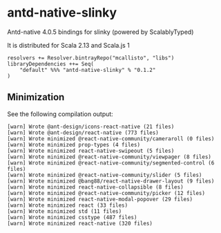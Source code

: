 # antd-native-slinky

Antd-native 4.0.5 bindings for slinky (powered by ScalablyTyped)

It is distributed for Scala 2.13 and Scala.js 1

```
resolvers += Resolver.bintrayRepo("mcallisto", "libs")
libraryDependencies ++= Seq(
    "default" %%% "antd-native-slinky" % "0.1.2" 
) 
```

## Minimization

See the following compilation output:

```
[warn] Wrote @ant-design/icons-react-native (21 files)
[warn] Wrote @ant-design/react-native (773 files)
[warn] Wrote minimized @react-native-community/cameraroll (0 files)
[warn] Wrote minimized prop-types (4 files)
[warn] Wrote minimized react-native-swipeout (5 files)
[warn] Wrote minimized @react-native-community/viewpager (8 files)
[warn] Wrote minimized @react-native-community/segmented-control (6 files)
[warn] Wrote minimized @react-native-community/slider (5 files)
[warn] Wrote minimized @bang88/react-native-drawer-layout (9 files)
[warn] Wrote minimized react-native-collapsible (8 files)
[warn] Wrote minimized @react-native-community/picker (12 files)
[warn] Wrote minimized react-native-modal-popover (29 files)
[warn] Wrote minimized react (33 files)
[warn] Wrote minimized std (11 files)
[warn] Wrote minimized csstype (487 files)
[warn] Wrote minimized react-native (320 files)

```
